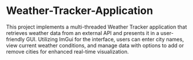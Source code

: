 # Weather-Tracker-Application
This project implements a multi-threaded Weather Tracker application that retrieves weather data from an external API and presents it in a user-friendly GUI. Utilizing ImGui for the interface, users can enter city names, view current weather conditions, and manage data with options to add or remove cities for enhanced real-time visualization.
